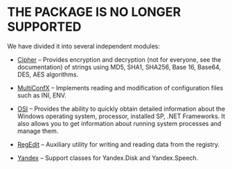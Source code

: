 # THE PACKAGE IS NO LONGER SUPPORTED

We have divided it into several independent modules:

- [Cipher](https://github.com/Hopex-Development/cipher)
  – Provides encryption and decryption (not for everyone, see the documentation) of strings using MD5, SHA1, SHA256, Base 16, Base64, DES, AES algorithms.

- [MultiConfX](https://github.com/Hopex-Development/multi-conf-x)
  – Implements reading and modification of configuration files such as INI, ENV.

- [OSI](https://github.com/Hopex-Development/osi)
  – Provides the ability to quickly obtain detailed information about the Windows operating system, processor, installed SP, .NET Frameworks. It also allows you to get information about running system processes and manage them.

- [RegEdit](https://github.com/Hopex-Development/regedit)
  – Auxiliary utility for writing and reading data from the registry.

- [Yandex](https://github.com/Hopex-Development/yandex)
  – Support classes for Yandex.Disk and Yandex.Speech.
